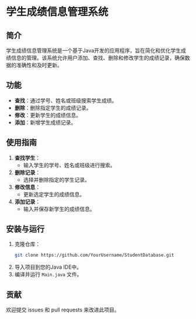 # 学生成绩信息管理系统

## 简介
学生成绩信息管理系统是一个基于Java开发的应用程序，旨在简化和优化学生成绩信息的管理。该系统允许用户添加、查找、删除和修改学生的成绩记录，确保数据的准确性和及时更新。

## 功能
- **查找**：通过学号、姓名或班级搜索学生成绩。
- **删除**：删除指定学生的成绩记录。
- **修改**：更新学生的成绩信息。
- **添加**：新增学生成绩记录。

## 使用指南
1. **查找学生**：
   - 输入学生的学号、姓名或班级进行搜索。
2. **删除记录**：
   - 选择并删除指定的学生记录。
3. **修改信息**：
   - 更新选定学生的成绩信息。
4. **添加记录**：
   - 输入并保存新学生的成绩信息。

## 安装与运行
1. 克隆仓库：
   ```bash
   git clone https://github.com/YourUsername/StudentDatabase.git
   ```
2. 导入项目到您的Java IDE中。
3. 编译并运行 `Main.java` 文件。

## 贡献
欢迎提交 issues 和 pull requests 来改进此项目。
